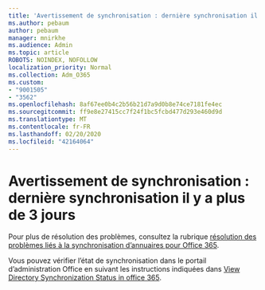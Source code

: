 ```yaml
---
title: 'Avertissement de synchronisation : dernière synchronisation il y a plus de 3 jours'
ms.author: pebaum
author: pebaum
manager: mnirkhe
ms.audience: Admin
ms.topic: article
ROBOTS: NOINDEX, NOFOLLOW
localization_priority: Normal
ms.collection: Adm_O365
ms.custom:
- "9001505"
- "3562"
ms.openlocfilehash: 8af67ee0b4c2b56b21d7a9d0b8e74ce7181fe4ec
ms.sourcegitcommit: ff9e8e27415cc7f24f1bc5fcbd477d293e460d9d
ms.translationtype: MT
ms.contentlocale: fr-FR
ms.lasthandoff: 02/20/2020
ms.locfileid: "42164064"
---
```

# <a name="sync-warning-last-synced-more-than-3-days-ago"></a>Avertissement de synchronisation : dernière synchronisation il y a plus de 3 jours

Pour plus de résolution des problèmes, consultez la rubrique [résolution des problèmes liés à la synchronisation d’annuaires pour Office 365](https://docs.microsoft.com/en-us/office365/enterprise/fix-problems-with-directory-synchronization).

Vous pouvez vérifier l’état de synchronisation dans le portail d’administration Office en suivant les instructions indiquées dans [View Directory Synchronization Status in office 365](https://docs.microsoft.com/en-us/office365/enterprise/view-directory-synchronization-status).

